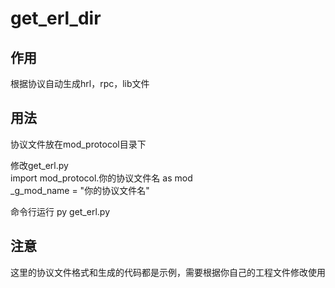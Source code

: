 # get_erl_dir

## 作用
根据协议自动生成hrl，rpc，lib文件

## 用法
协议文件放在mod_protocol目录下

修改get_erl.py  
import mod_protocol.你的协议文件名 as mod  
_g_mod_name = "你的协议文件名"

命令行运行 py get_erl.py

## 注意
这里的协议文件格式和生成的代码都是示例，需要根据你自己的工程文件修改使用


